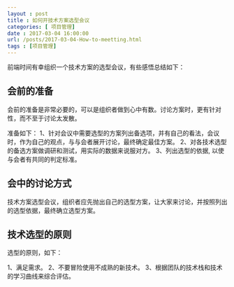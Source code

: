 ```yaml
---
layout : post
title : 如何开技术方案选型会议
categories: [ 项目管理] 
date : 2017-03-04 16:00:00
url: /posts/2017-03-04-How-to-meetting.html 
tags : [项目管理]
---
```


前端时间有幸组织一个技术方案的选型会议，有些感悟总结如下：

## 会前的准备

会前的准备是非常必要的，可以是组织者做到心中有数。讨论方案时，更有针对性，而不至于讨论太发散。

准备如下：
1、针对会议中需要选型的方案列出备选项，并有自己的看法，会议时，作为自己的观点，与与会者展开讨论，最终确定最佳方案。
2、对各技术选型的备选方案做调研和测试，用实际的数据来说服对方。
3、列出选型的依据, 以使与会者有共同的判定标准。
<!-- more -->
## 会中的讨论方式

技术方案选型会议，组织者应先抛出自己的选型方案，让大家来讨论，并按照列出的选型依据，最终确立选型方案。


## 技术选型的原则

选型的原则，如下：

1、满足需求。
2、不要冒险使用不成熟的新技术。
3、根据团队的技术栈和技术的学习曲线来综合评估。

